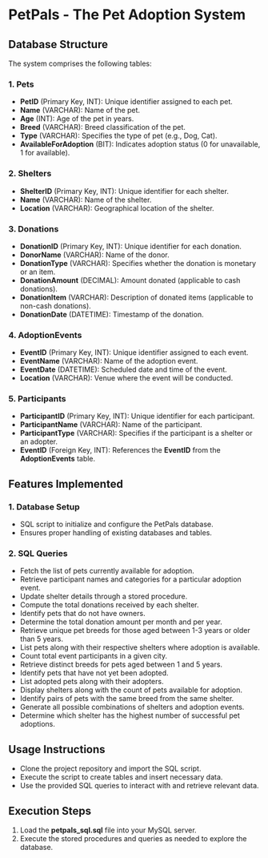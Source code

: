 # PetPals - The Pet Adoption System

## Database Structure 
The system comprises the following tables:  

### 1. Pets 
- **PetID** (Primary Key, INT): Unique identifier assigned to each pet.  
- **Name** (VARCHAR): Name of the pet.  
- **Age** (INT): Age of the pet in years.  
- **Breed** (VARCHAR): Breed classification of the pet.  
- **Type** (VARCHAR): Specifies the type of pet (e.g., Dog, Cat).  
- **AvailableForAdoption** (BIT): Indicates adoption status (0 for unavailable, 1 for available).  

### 2. Shelters
- **ShelterID** (Primary Key, INT): Unique identifier for each shelter.  
- **Name** (VARCHAR): Name of the shelter.  
- **Location** (VARCHAR): Geographical location of the shelter.  

### **3. Donations**  
- **DonationID** (Primary Key, INT): Unique identifier for each donation.  
- **DonorName** (VARCHAR): Name of the donor.  
- **DonationType** (VARCHAR): Specifies whether the donation is monetary or an item.  
- **DonationAmount** (DECIMAL): Amount donated (applicable to cash donations).  
- **DonationItem** (VARCHAR): Description of donated items (applicable to non-cash donations).  
- **DonationDate** (DATETIME): Timestamp of the donation.  

### **4. AdoptionEvents**  
- **EventID** (Primary Key, INT): Unique identifier assigned to each event.  
- **EventName** (VARCHAR): Name of the adoption event.  
- **EventDate** (DATETIME): Scheduled date and time of the event.  
- **Location** (VARCHAR): Venue where the event will be conducted.  

### **5. Participants**  
- **ParticipantID** (Primary Key, INT): Unique identifier for each participant.  
- **ParticipantName** (VARCHAR): Name of the participant.  
- **ParticipantType** (VARCHAR): Specifies if the participant is a shelter or an adopter.  
- **EventID** (Foreign Key, INT): References the **EventID** from the **AdoptionEvents** table.  

## **Features Implemented**  

### **1. Database Setup**  
- SQL script to initialize and configure the PetPals database.  
- Ensures proper handling of existing databases and tables.  

### **2. SQL Queries**  
- Fetch the list of pets currently available for adoption.  
- Retrieve participant names and categories for a particular adoption event.  
- Update shelter details through a stored procedure.  
- Compute the total donations received by each shelter.  
- Identify pets that do not have owners.  
- Determine the total donation amount per month and per year.  
- Retrieve unique pet breeds for those aged between 1-3 years or older than 5 years.  
- List pets along with their respective shelters where adoption is available.  
- Count total event participants in a given city.  
- Retrieve distinct breeds for pets aged between 1 and 5 years.  
- Identify pets that have not yet been adopted.  
- List adopted pets along with their adopters.  
- Display shelters along with the count of pets available for adoption.  
- Identify pairs of pets with the same breed from the same shelter.  
- Generate all possible combinations of shelters and adoption events.  
- Determine which shelter has the highest number of successful pet adoptions.  

## **Usage Instructions**  
- Clone the project repository and import the SQL script.  
- Execute the script to create tables and insert necessary data.  
- Use the provided SQL queries to interact with and retrieve relevant data.  

## **Execution Steps**  
1. Load the **petpals_sql.sql** file into your MySQL server.  
2. Execute the stored procedures and queries as needed to explore the database.
